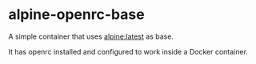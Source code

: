 # alpine-openrc-base

A simple container that uses
[alpine:latest](https://hub.docker.com/_/alpine/) as base.

It has openrc installed and configured to work inside a
Docker container.
